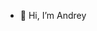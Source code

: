 - 👋 Hi, I’m Andrey




<!---
Bu-Ga-Ga/Bu-Ga-Ga is a ✨ special ✨ repository because its `README.md` (this file) appears on your GitHub profile.
You can click the Preview link to take a look at your changes.
--->
